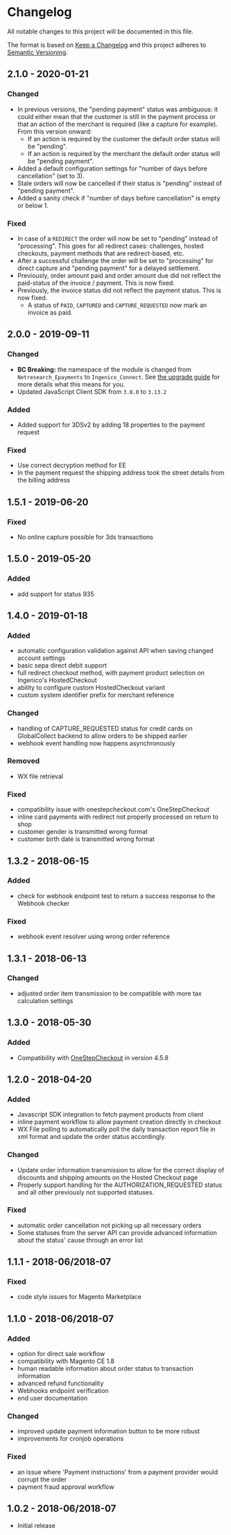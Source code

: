 # Changelog
All notable changes to this project will be documented in this file.

The format is based on [Keep a Changelog](http://keepachangelog.com/en/1.0.0/)
and this project adheres to [Semantic Versioning](http://semver.org/spec/v2.0.0.html).

## 2.1.0 - 2020-01-21

### Changed

- In previous versions, the "pending payment" status was ambiguous: it could either mean that the customer is still in the payment process or that an action of the merchant is required (like a capture for example). From this version onward:
    - If an action is required by the customer the default order status will be "pending".
    - If an action is required by the merchant the default order status will be "pending payment".
- Added a default configuration settings for "number of days before cancellation" (set to 3).
- Stale orders will now be cancelled if their status is "pending" instead of "pending payment".
- Added a sanity check if "number of days before cancellation" is empty or below 1. 

### Fixed

- In case of a `REDIRECT` the order will now be set to "pending" instead of "processing". This goes for all redirect cases: challenges, hosted checkouts, payment methods that are redirect-based, etc.
- After a successful challenge the order will be set to "processing" for direct capture and "pending payment" for a delayed settlement.
- Previously, order amount paid and order amount due did not reflect the paid-status of the invoice / payment. This is now fixed.
- Previously, the invoice status did not reflect the payment status. This is now fixed.
    - A status of `PAID`, `CAPTURED` and `CAPTURE_REQUESTED` now mark an invoice as paid.

## 2.0.0 - 2019-09-11

###  Changed

- **BC Breaking:** the namespace of the module is changed from `Netresearch_Epayments` to `Ingenico_Connect`. See [the upgrade guide](UPGRADE.md) for more details what this means for you.
- Updated JavaScript Client SDK from `3.8.0` to `3.13.2`

### Added

- Added support for 3DSv2 by adding 18 properties to the payment request

### Fixed

- Use correct decryption method for EE
- In the payment request the shipping address took the street details from the billing address

## 1.5.1 - 2019-06-20

### Fixed

- No online capture possible for 3ds transactions

## 1.5.0 - 2019-05-20

### Added

- add support for status 935

## 1.4.0 - 2019-01-18

### Added
- automatic configuration validation against API when saving changed account settings
- basic sepa direct debit support
- full redirect checkout method, with payment product selection on Ingenico's HostedCheckout
- ability to configure custom HostedCheckout variant
- custom system identifier prefix for merchant reference

### Changed
- handling of CAPTURE_REQUESTED status for credit cards on GlobalCollect backend to allow orders to be shipped earlier
- webhook event handling now happens asynchronously

### Removed
- WX file retrieval

### Fixed
- compatibility issue with onestepcheckout.com's OneStepCheckout
- inline card payments with redirect not properly processed on return to shop
- customer gender is transmitted wrong format
- customer birth date is transmitted wrong format

## 1.3.2 - 2018-06-15

### Added
- check for webhook endpoint test to return a success response to the Webhook checker

### Fixed
- webhook event resolver using wrong order reference

## 1.3.1 - 2018-06-13

### Changed
- adjusted order item transmission to be compatible with more tax calculation settings

## 1.3.0 - 2018-05-30

### Added
- Compatibility with [OneStepCheckout](https://www.onestepcheckout.com/) in version 4.5.8

## 1.2.0 - 2018-04-20

### Added
- Javascript SDK integration to fetch payment products from client
- inline payment workflow to allow payment creation directly in checkout
- WX File polling to automatically poll the daily transaction report file in xml format and update the order status accordingly.

### Changed
- Update order information transmission to allow for the correct display of discounts and shipping amounts on the Hosted Checkout page
- Properly support handling for the AUTHORIZATION_REQUESTED status and all other previously not supported statuses.

### Fixed
- automatic order cancellation not picking up all necessary orders
- Some statuses from the server API can provide advanced information about the status' cause through an error list

## 1.1.1 - 2018-06/2018-07

### Fixed
- code style issues for Magento Marketplace

## 1.1.0 - 2018-06/2018-07

### Added
- option for direct sale workflow
- compatibility with Magento CE 1.8
- human readable information about order status to transaction information
- advanced refund functionality
- Webhooks endpoint verification
- end user documentation

### Changed
- improved update payment information button to be more robust
- improvements for cronjob operations

### Fixed
- an issue where 'Payment instructions' from a payment provider would corrupt the order
- payment fraud approval workflow

## 1.0.2 - 2018-06/2018-07
- Initial release
